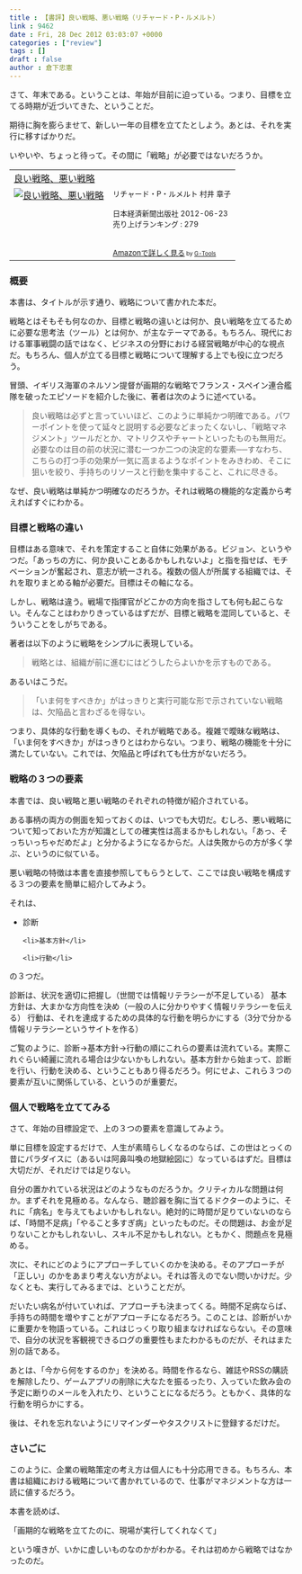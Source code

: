 ```yaml
---
title : 【書評】良い戦略、悪い戦略（リチャード・P・ルメルト）
link : 9462
date : Fri, 28 Dec 2012 03:03:07 +0000
categories : ["review"]
tags : []
draft : false
author : 倉下忠憲
---
```


さて、年末である。ということは、年始が目前に迫っている。つまり、目標を立てる時期が近づいてきた、ということだ。

期待に胸を膨らませて、新しい一年の目標を立てたとしよう。あとは、それを実行に移すばかりだ。

いやいや、ちょっと待って。その間に「戦略」が必要ではないだろうか。

<table  border="0" cellpadding="5"><tr><td colspan="2"><a href="http://www.amazon.co.jp/%E8%89%AF%E3%81%84%E6%88%A6%E7%95%A5%E3%80%81%E6%82%AA%E3%81%84%E6%88%A6%E7%95%A5-%E3%83%AA%E3%83%81%E3%83%A3%E3%83%BC%E3%83%89%E3%83%BBP%E3%83%BB%E3%83%AB%E3%83%A1%E3%83%AB%E3%83%88/dp/4532318092%3FSubscriptionId%3D15SMZCTB9V8NGR2TW082%26tag%3Drashita1000-22%26linkCode%3Dxm2%26camp%3D2025%26creative%3D165953%26creativeASIN%3D4532318092" target="_blank">良い戦略、悪い戦略</a><img src="http://www.assoc-amazon.jp/e/ir?t=rashita1000-22&l=ur2&o=9" width="1" height="1" style="border: none;" alt="" /></td></tr><tr><td valign="top"><a href="http://www.amazon.co.jp/%E8%89%AF%E3%81%84%E6%88%A6%E7%95%A5%E3%80%81%E6%82%AA%E3%81%84%E6%88%A6%E7%95%A5-%E3%83%AA%E3%83%81%E3%83%A3%E3%83%BC%E3%83%89%E3%83%BBP%E3%83%BB%E3%83%AB%E3%83%A1%E3%83%AB%E3%83%88/dp/4532318092%3FSubscriptionId%3D15SMZCTB9V8NGR2TW082%26tag%3Drashita1000-22%26linkCode%3Dxm2%26camp%3D2025%26creative%3D165953%26creativeASIN%3D4532318092" target="_blank"><img src="http://ecx.images-amazon.com/images/I/51ITlNHWGcL._SL160_.jpg" border="0" alt="良い戦略、悪い戦略" /></a></td><td valign="top"><font size="-1">リチャード・P・ルメルト 村井 章子 <br /><br />日本経済新聞出版社  2012-06-23<br />売り上げランキング : 279<br /><br /><br /><a href="http://www.amazon.co.jp/%E8%89%AF%E3%81%84%E6%88%A6%E7%95%A5%E3%80%81%E6%82%AA%E3%81%84%E6%88%A6%E7%95%A5-%E3%83%AA%E3%83%81%E3%83%A3%E3%83%BC%E3%83%89%E3%83%BBP%E3%83%BB%E3%83%AB%E3%83%A1%E3%83%AB%E3%83%88/dp/4532318092%3FSubscriptionId%3D15SMZCTB9V8NGR2TW082%26tag%3Drashita1000-22%26linkCode%3Dxm2%26camp%3D2025%26creative%3D165953%26creativeASIN%3D4532318092" target="_blank">Amazonで詳しく見る</a></font><font size="-2"> by <a href="http://www.goodpic.com/mt/aws/index.html" >G-Tools</a></font></td></tr></table>

<h3>概要</h3>
本書は、タイトルが示す通り、戦略について書かれた本だ。

戦略とはそもそも何なのか、目標と戦略の違いとは何か、良い戦略を立てるために必要な思考法（ツール）とは何か、が主なテーマである。もちろん、現代における軍事戦闘の話ではなく、ビジネスの分野における経営戦略が中心的な視点だ。もちろん、個人が立てる目標と戦略について理解する上でも役に立つだろう。

冒頭、イギリス海軍のネルソン提督が画期的な戦略でフランス・スペイン連合艦隊を破ったエピソードを紹介した後に、著者は次のように述べている。

<blockquote>
良い戦略は必ずと言っていいほど、このように単純かつ明確である。パワーポイントを使って延々と説明する必要などまったくないし、「戦略マネジメント」ツールだとか、マトリクスやチャートといったものも無用だ。必要なのは目の前の状況に潜む一つか二つの決定的な要素──すなわち、こちらの打つ手の効果が一気に高まるようなポイントをみきわめ、そこに狙いを絞り、手持ちのリソースと行動を集中すること、これに尽きる。
</blockquote>

なぜ、良い戦略は単純かつ明確なのだろうか。それは戦略の機能的な定義から考えればすぐにわかる。

<h3>目標と戦略の違い</h3>
目標はある意味で、それを策定すること自体に効果がある。ビジョン、というやつだ。「あっちの方に、何か良いことあるかもしれないよ」と指を指せば、モチベーションが奮起され、意志が統一される。複数の個人が所属する組織では、それを取りまとめる軸が必要だ。目標はその軸になる。

しかし、戦略は違う。戦場で指揮官がどこかの方向を指さしても何も起こらない。そんなことはわかりきっているはずだが、目標と戦略を混同していると、そういうことをしがちである。

著者は以下のように戦略をシンプルに表現している。

<blockquote>
戦略とは、組織が前に進むにはどうしたらよいかを示すものである。
</blockquote>

あるいはこうだ。

<blockquote>
「いま何をすべきか」がはっきりと実行可能な形で示されていない戦略は、欠陥品と言わざるを得ない。
</blockquote>

つまり、具体的な行動を導くもの、それが戦略である。複雑で曖昧な戦略は、「いま何をすべきか」がはっきりとはわからない。つまり、戦略の機能を十分に満たしていない。これでは、欠陥品と呼ばれても仕方がないだろう。

<h3>戦略の３つの要素</h3>
本書では、良い戦略と悪い戦略のそれぞれの特徴が紹介されている。

ある事柄の両方の側面を知っておくのは、いつでも大切だ。むしろ、悪い戦略について知っておいた方が知識としての確実性は高まるかもしれない。「あっ、そっちいっちゃだめだよ」と分かるようになるからだ。人は失敗からの方が多く学ぶ、というのに似ている。

悪い戦略の特徴は本書を直接参照してもらうとして、ここでは良い戦略を構成する３つの要素を簡単に紹介してみよう。

それは、

<ul>
	<li>診断</li>

	<li>基本方針</li>

	<li>行動</li>
</ul>



の３つだ。

診断は、状況を適切に把握し（世間では情報リテラシーが不足している）
基本方針は、大まかな方向性を決め（一般の人に分かりやすく情報リテラシーを伝える）
行動は、それを達成するための具体的な行動を明らかにする（3分で分かる情報リテラシーというサイトを作る）

ご覧のように、診断→基本方針→行動の順にこれらの要素は流れている。実際これぐらい綺麗に流れる場合は少ないかもしれない。基本方針から始まって、診断を行い、行動を決める、ということもあり得るだろう。何にせよ、これら３つの要素が互いに関係している、というのが重要だ。

<h3>個人で戦略を立ててみる</h3>
さて、年始の目標設定で、上の３つの要素を意識してみよう。

単に目標を設定するだけで、人生が素晴らしくなるのならば、この世はとっくの昔にパラダイスに（あるいは阿鼻叫喚の地獄絵図に）なっているはずだ。目標は大切だが、それだけでは足りない。

自分の置かれている状況はどのようなものだろうか。クリティカルな問題は何か。まずそれを見極める。なんなら、聴診器を胸に当てるドクターのように、それに「病名」を与えてもよいかもしれない。絶対的に時間が足りていないのならば、「時間不足病」「やること多すぎ病」といったものだ。その問題は、お金が足りないことかもしれないし、スキル不足かもしれない。ともかく、問題点を見極める。

次に、それにどのようにアプローチしていくのかを決める。そのアプローチが「正しい」のかをあまり考えない方がよい。それは答えのでない問いかけだ。少なくとも、実行してみるまでは、ということだが。

だいたい病名が付いていれば、アプローチも決まってくる。時間不足病ならば、手持ちの時間を増やすことがアプローチになるだろう。このことは、診断がいかに重要かを物語っている。これはじっくり取り組まなければならない。その意味で、自分の状況を客観視できるログの重要性もまたわかるものだが、それはまた別の話である。

あとは、「今から何をするのか」を決める。時間を作るなら、雑誌やRSSの購読を解除したり、ゲームアプリの削除に大なたを振るったり、入っていた飲み会の予定に断りのメールを入れたり、ということになるだろう。ともかく、具体的な行動を明らかにする。

後は、それを忘れないようにリマインダーやタスクリストに登録するだけだ。

<h3>さいごに</h3>
このように、企業の戦略策定の考え方は個人にも十分応用できる。もちろん、本書は組織における戦略について書かれているので、仕事がマネジメントな方は一読に値するだろう。

本書を読めば、

「画期的な戦略を立てたのに、現場が実行してくれなくて」

という嘆きが、いかに虚しいものなのかがわかる。それは初めから戦略ではなかったのだ。
